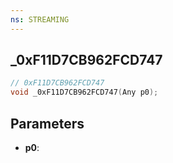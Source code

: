 ```yaml
---
ns: STREAMING
---
```

## _0xF11D7CB962FCD747

```c
// 0xF11D7CB962FCD747
void _0xF11D7CB962FCD747(Any p0);
```

## Parameters
* **p0**:
